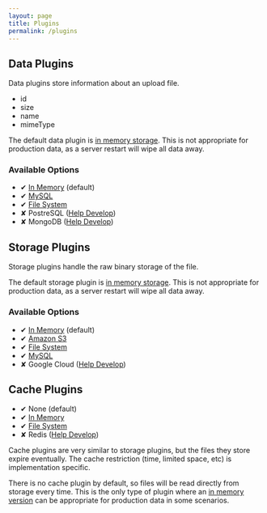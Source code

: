 ```yaml
---
layout: page
title: Plugins
permalink: /plugins
---
```


## Data Plugins

Data plugins store information about an upload file.

- id
- size
- name
- mimeType

The default data plugin is [in memory storage](https://github.com/librarianjs/memory-data).
This is not appropriate for production data, as a server restart will wipe all data away.

### Available Options

- ✔ [In Memory](https://github.com/librarianjs/memory-data) (default)
- ✔ [MySQL](https://github.com/librarianjs/mysql-data)
- ✔ [File System](https://github.com/librarianjs/fs-data)
- ✘ PostreSQL ([Help Develop](/creating-a-data-plugin))
- ✘ MongoDB ([Help Develop](/creating-a-data-plugin))

## Storage Plugins

Storage plugins handle the raw binary storage of the file.

The default storage plugin is [in memory storage](https://github.com/librarianjs/memory-storage).
This is not appropriate for production data, as a server restart will wipe all data away.

### Available Options

- ✔ [In Memory](https://github.com/librarianjs/memory-storage) (default)
- ✔ [Amazon S3](https://github.com/librarianjs/s3-storage)
- ✔ [File System](https://github.com/librarianjs/fs-storage)
- ✔ [MySQL](https://github.com/librarianjs/mysql-storage)
- ✘ Google Cloud ([Help Develop](/creating-a-storage-plugin))

## Cache Plugins

- ✔ None (default)
- ✔ [In Memory](https://github.com/librarianjs/memory-cache)
- ✔ [File System](https://github.com/librarianjs/fs-cache)
- ✘ Redis ([Help Develop](/creating-a-cache-plugin))


Cache plugins are very similar to storage plugins, but the files they store expire eventually. The cache restriction (time, limited space, etc) is implementation specific.

There is no cache plugin by default, so files will be read directly from storage every time. This is the only type of plugin where an [in memory version](https://github.com/librarianjs/memory-storage) can be appropriate for production data in some scenarios.
